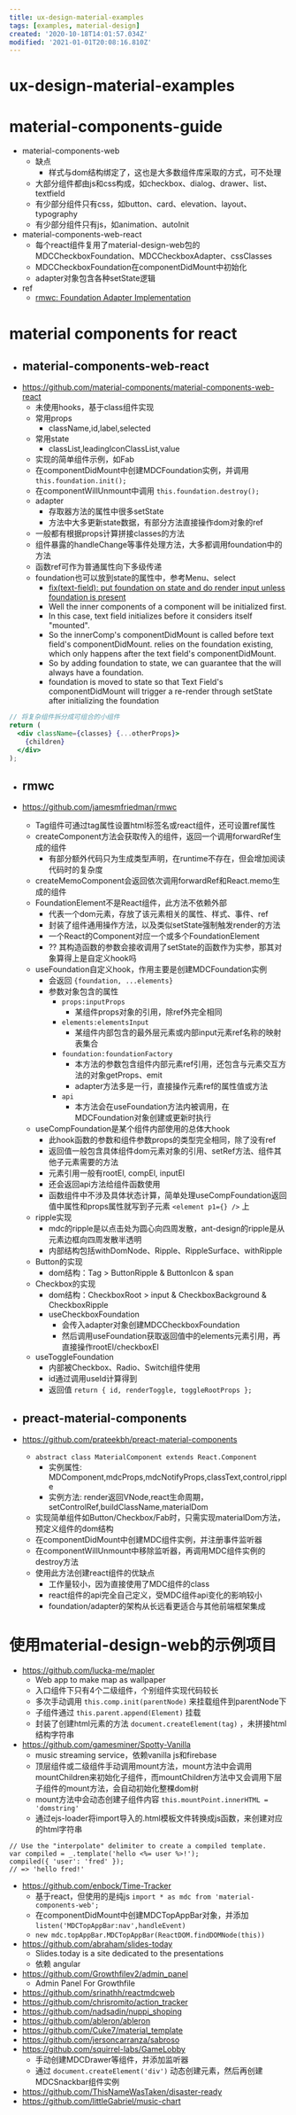 ```yaml
---
title: ux-design-material-examples
tags: [examples, material-design]
created: '2020-10-18T14:01:57.034Z'
modified: '2021-01-01T20:08:16.810Z'
---
```


# ux-design-material-examples

# material-components-guide

- material-components-web
  - 缺点
    - 样式与dom结构绑定了，这也是大多数组件库采取的方式，可不处理
  - 大部分组件都由js和css构成，如checkbox、dialog、drawer、list、textfield
  - 有少部分组件只有css，如button、card、elevation、layout、typography
  - 有少部分组件只有js，如animation、autoInit
- material-components-web-react
  - 每个react组件复用了material-design-web包的MDCCheckboxFoundation、MDCCheckboxAdapter、cssClasses
  - MDCCheckboxFoundation在componentDidMount中初始化
  - adapter对象包含各种setState逻辑
- ref
  - [rmwc: Foundation Adapter Implementation](https://github.com/jamesmfriedman/rmwc/issues/141)

# material components for react

- ## material-components-web-react
- https://github.com/material-components/material-components-web-react
  - 未使用hooks，基于class组件实现
  - 常用props
    - className,id,label,selected
  - 常用state
    - classList,leadingIconClassList,value
  - 实现的简单组件示例，如Fab
  - 在componentDidMount中创建MDCFoundation实例，并调用 `this.foundation.init();`
  - 在componentWillUnmount中调用 `this.foundation.destroy();`
  - adapter
    - 存取器方法的属性中很多setState
    - 方法中大多更新state数据，有部分方法直接操作dom对象的ref
  - 一般都有根据props计算拼接classes的方法
  - 组件暴露的handleChange等事件处理方法，大多都调用foundation中的方法
  - 函数ref可作为普通属性向下多级传递
  - foundation也可以放到state的属性中，参考Menu、select
    - [fix(text-field): put foundation on state and do render input unless foundation is present](https://github.com/material-components/material-components-web-react/pull/353)
    - Well the inner components of a component will be initialized first. 
    - In this case, text field initializes before it considers itself "mounted". 
    - So the innerComp's componentDidMount is called before text field's componentDidMount. relies on the foundation existing, which only happens after the text field's componentDidMount.
    - So by adding foundation to state, we can guarantee that the will always have a foundation.
    - foundation is moved to state so that Text Field's componentDidMount will trigger a re-render through setState after initializing the foundation

``` jsx
// 将复杂组件拆分成可组合的小组件
return (
  <div className={classes} {...otherProps}>
    {children}
  </div>
);
```

 

- ## rmwc
- https://github.com/jamesmfriedman/rmwc
  - Tag组件可通过tag属性设置html标签名或react组件，还可设置ref属性
  - createComponent方法会获取传入的组件，返回一个调用forwardRef生成的组件
    - 有部分额外代码只为生成类型声明，在runtime不存在，但会增加阅读代码时的复杂度
  - createMemoComponent会返回依次调用forwardRef和React.memo生成的组件
  - FoundationElement不是React组件，此方法不依赖外部
    - 代表一个dom元素，存放了该元素相关的属性、样式、事件、ref
    - 封装了组件通用操作方法，以及类似setState强制触发render的方法
    - 一个React的Component对应一个或多个FoundationElement
    - ?? 其构造函数的参数会接收调用了setState的函数作为实参，那其对象算得上是自定义hook吗
  - useFoundation自定义hook，作用主要是创建MDCFoundation实例
    - 会返回 `{foundation, ...elements}`
    - 参数对象包含的属性
      - `props:inputProps`
        - 某组件props对象的引用，除ref外完全相同
      - `elements:elementsInput`
        - 某组件内部包含的最外层元素或内部input元素ref名称的映射表集合
      - `foundation:foundationFactory`
        - 本方法的参数包含组件内部元素ref引用，还包含与元素交互方法的对象getProps、emit
        - adapter方法多是一行，直接操作元素ref的属性值或方法
      - `api`
        - 本方法会在useFoundation方法内被调用，在MDCFoundation对象创建或更新时执行
  - useCompFoundation是某个组件内部使用的总体大hook
    - 此hook函数的参数和组件参数props的类型完全相同，除了没有ref
    - 返回值一般包含具体组件dom元素对象的引用、setRef方法、组件其他子元素需要的方法
    - 元素引用一般有rootEl, compEl, inputEl
    - 还会返回api方法给组件函数使用
    - 函数组件中不涉及具体状态计算，简单处理useCompFoundation返回值中属性和props属性就写到子元素 `<element p1={} />` 上
  - ripple实现
    - mdc的ripple是以点击处为圆心向四周发散，ant-design的ripple是从元素边框向四周发散半透明
    - 内部结构包括withDomNode、Ripple、RippleSurface、withRipple
  - Button的实现
    - dom结构：Tag > ButtonRipple & ButtonIcon & span
  - Checkbox的实现
    - dom结构：CheckboxRoot > input & CheckboxBackground & CheckboxRipple
    - useCheckboxFoundation
      - 会传入adapter对象创建MDCCheckboxFoundation
      - 然后调用useFoundation获取返回值中的elements元素引用，再直接操作rootEl/checkboxEl
  - useToggleFoundation
    - 内部被Checkbox、Radio、Switch组件使用
    - id通过调用useId计算得到
    - 返回值 `return { id, renderToggle, toggleRootProps };`

 

- ## preact-material-components
- https://github.com/prateekbh/preact-material-components
  - `abstract class MaterialComponent extends React.Component`
    - 实例属性: MDComponent,mdcProps,mdcNotifyProps,classText,control,ripple
    - 实例方法: render返回VNode,react生命周期，setControlRef,buildClassName,materialDom
  - 实现简单组件如Button/Checkbox/Fab时，只需实现materialDom方法，预定义组件的dom结构
  - 在componentDidMount中创建MDC组件实例，并注册事件监听器
  - 在componentWillUnmount中移除监听器，再调用MDC组件实例的destroy方法
  - 使用此方法创建react组件的优缺点
    - 工作量较小，因为直接使用了MDC组件的class
    - react组件的api完全自己定义，受MDC组件api变化的影响较小
    - foundation/adapter的架构从长远看更适合与其他前端框架集成

 

# 使用material-design-web的示例项目

- https://github.com/lucka-me/mapler
  - Web app to make map as wallpaper
  - 入口组件下只有4个二级组件，个别组件实现代码较长
  - 多次手动调用 `this.comp.init(parentNode)` 来挂载组件到parentNode下
  - 子组件通过 `this.parent.append(Element)` 挂载
  - 封装了创建html元素的方法 `document.createElement(tag)` ，未拼接html结构字符串
- https://github.com/gamesminer/Spotty-Vanilla
  - music streaming service，依赖vanilla js和firebase
  - 顶层组件或二级组件手动调用mount方法，mount方法中会调用mountChildren来初始化子组件，而mountChildren方法中又会调用下层子组件的mount方法，会自动初始化整棵dom树
  - mount方法中会动态创建子组件内容 `this.mountPoint.innerHTML = 'domstring'`
  - 通过ejs-loader将import导入的.html模板文件转换成js函数，来创建对应的html字符串

``` JS
// Use the "interpolate" delimiter to create a compiled template.
var compiled = _.template('hello <%= user %>!');
compiled({ 'user': 'fred' });
// => 'hello fred!'
```

- https://github.com/enbock/Time-Tracker
  - 基于react，但使用的是纯js `import * as mdc from 'material-components-web';`
  - 在componentDidMount中创建MDCTopAppBar对象，并添加 `listen('MDCTopAppBar:nav',handleEvent)`
  - `new mdc.topAppBar.MDCTopAppBar(ReactDOM.findDOMNode(this))`
- https://github.com/abraham/slides-today
  - Slides.today is a site dedicated to the presentations
  - 依赖 angular
- https://github.com/Growthfilev2/admin_panel
  - Admin Panel For Growthfile
- https://github.com/srinathh/reactmdcweb
- https://github.com/chrisromito/action_tracker
- https://github.com/nadsadin/nuppi_shoping
- https://github.com/ableron/ableron
- https://github.com/Cuke7/material_template
- https://github.com/jersoncarranza/sabroso
- https://github.com/squirrel-labs/GameLobby
  - 手动创建MDCDrawer等组件，并添加监听器
  - 通过 `document.createElement('div')` 动态创建元素，然后再创建MDCSnackbar组件实例
- https://github.com/ThisNameWasTaken/disaster-ready  
- https://github.com/littleGabriel/music-chart
